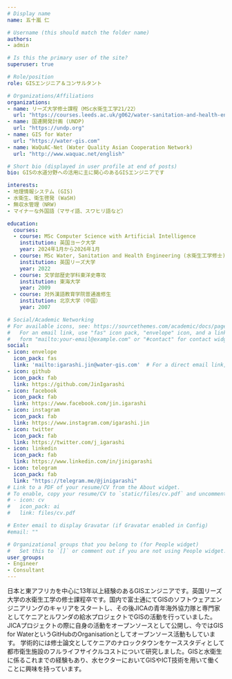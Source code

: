 ```yaml
---
# Display name
name: 五十嵐 仁

# Username (this should match the folder name)
authors:
- admin

# Is this the primary user of the site?
superuser: true

# Role/position
role: GISエンジニア＆コンサルタント

# Organizations/Affiliations
organizations:
- name: リーズ大学修士課程（MSc水衛生工学21/22）
  url: "https://courses.leeds.ac.uk/g062/water-sanitation-and-health-engineering-msc-eng-"
- name: 国連開発計画 (UNDP)
  url: "https://undp.org"
- name: GIS for Water
  url: "https://water-gis.com"
- name: WaQuAC-Net (Water Quality Asian Cooperation Network)
  url: "http://www.waquac.net/english"

# Short bio (displayed in user profile at end of posts)
bio: GISの水道分野への活用に主に関心のあるGISエンジニアです

interests:
- 地理情報システム (GIS)
- 水衛生、衛生啓発 (WaSH)
- 無収水管理（NRW)
- マイナーな外国語（マサイ語、スワヒリ語など）

education:
  courses:
  - course: MSc Computer Science with Artificial Intelligence
    institution: 英国ヨーク大学
    year: 2024年1月から2026年1月
  - course: MSc Water, Sanitation and Health Engineering (水衛生工学修士)
    institution: 英国リーズ大学
    year: 2022
  - course: 文学部歴史学科東洋史専攻
    institution: 東海大学
    year: 2009
  - course: 対外漢語教育学院普通進修生
    institution: 北京大学（中国）
    year: 2007

# Social/Academic Networking
# For available icons, see: https://sourcethemes.com/academic/docs/page-builder/#icons
#   For an email link, use "fas" icon pack, "envelope" icon, and a link in the
#   form "mailto:your-email@example.com" or "#contact" for contact widget.
social:
- icon: envelope
  icon_pack: fas
  link: 'mailto:igarashi.jin@water-gis.com'  # For a direct email link, use "mailto:test@example.org".
- icon: github
  icon_pack: fab
  link: https://github.com/JinIgarashi
- icon: facebook
  icon_pack: fab
  link: https://www.facebook.com/jin.igarashi
- icon: instagram
  icon_pack: fab
  link: https://www.instagram.com/igarashi.jin
- icon: twitter
  icon_pack: fab
  link: https://twitter.com/j_igarashi
- icon: linkedin
  icon_pack: fab
  link: https://www.linkedin.com/in/jinigarashi
- icon: telegram
  icon_pack: fab
  link: "https://telegram.me/@jinigarashi"
# Link to a PDF of your resume/CV from the About widget.
# To enable, copy your resume/CV to `static/files/cv.pdf` and uncomment the lines below.
# - icon: cv
#   icon_pack: ai
#   link: files/cv.pdf

# Enter email to display Gravatar (if Gravatar enabled in Config)
#email: ""

# Organizational groups that you belong to (for People widget)
#   Set this to `[]` or comment out if you are not using People widget.
user_groups:
- Engineer
- Consultant
---
```


日本と東アフリカを中心に13年以上経験のあるGISエンジニアです。英国リーズ大学の水衛生工学の修士課程卒です。国内で富士通にてGISのソフトウェアエンジニアリングのキャリアをスタートし、その後JICAの青年海外協力隊と専門家としてケニアとルワンダの給水プロジェクトでGISの活動を行っていました。JICAプロジェクトの際に自身の活動をオープンソースとして公開し、今ではGIS for WaterというGitHubのOrganisationとしてオープンソース活動もしています。
学術的には修士論文としてケニアのナロックタウンをケーススタディとして都市衛生施設のフルライフサイクルコストについて研究しました。GISと水衛生に係るこれまでの経験もあり、水セクターにおいてGISやICT技術を用いて働くことに興味を持っています。
